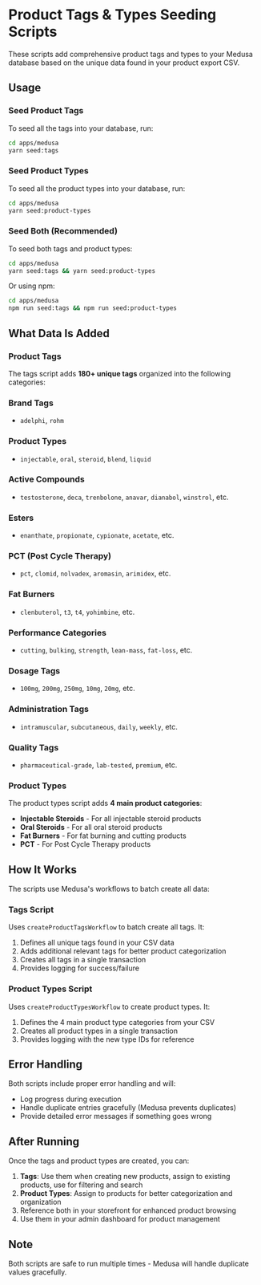 # Product Tags & Types Seeding Scripts

These scripts add comprehensive product tags and types to your Medusa database based on the unique data found in your product export CSV.

## Usage

### Seed Product Tags

To seed all the tags into your database, run:

```bash
cd apps/medusa
yarn seed:tags
```

### Seed Product Types

To seed all the product types into your database, run:

```bash
cd apps/medusa
yarn seed:product-types
```

### Seed Both (Recommended)

To seed both tags and product types:

```bash
cd apps/medusa
yarn seed:tags && yarn seed:product-types
```

Or using npm:

```bash
cd apps/medusa
npm run seed:tags && npm run seed:product-types
```

## What Data Is Added

### Product Tags

The tags script adds **180+ unique tags** organized into the following categories:

### Brand Tags

- `adelphi`, `rohm`

### Product Types

- `injectable`, `oral`, `steroid`, `blend`, `liquid`

### Active Compounds

- `testosterone`, `deca`, `trenbolone`, `anavar`, `dianabol`, `winstrol`, etc.

### Esters

- `enanthate`, `propionate`, `cypionate`, `acetate`, etc.

### PCT (Post Cycle Therapy)

- `pct`, `clomid`, `nolvadex`, `aromasin`, `arimidex`, etc.

### Fat Burners

- `clenbuterol`, `t3`, `t4`, `yohimbine`, etc.

### Performance Categories

- `cutting`, `bulking`, `strength`, `lean-mass`, `fat-loss`, etc.

### Dosage Tags

- `100mg`, `200mg`, `250mg`, `10mg`, `20mg`, etc.

### Administration Tags

- `intramuscular`, `subcutaneous`, `daily`, `weekly`, etc.

### Quality Tags

- `pharmaceutical-grade`, `lab-tested`, `premium`, etc.

### Product Types

The product types script adds **4 main product categories**:

- **Injectable Steroids** - For all injectable steroid products
- **Oral Steroids** - For all oral steroid products
- **Fat Burners** - For fat burning and cutting products
- **PCT** - For Post Cycle Therapy products

## How It Works

The scripts use Medusa's workflows to batch create all data:

### Tags Script

Uses `createProductTagsWorkflow` to batch create all tags. It:

1. Defines all unique tags found in your CSV data
2. Adds additional relevant tags for better product categorization
3. Creates all tags in a single transaction
4. Provides logging for success/failure

### Product Types Script

Uses `createProductTypesWorkflow` to create product types. It:

1. Defines the 4 main product type categories from your CSV
2. Creates all product types in a single transaction
3. Provides logging with the new type IDs for reference

## Error Handling

Both scripts include proper error handling and will:

- Log progress during execution
- Handle duplicate entries gracefully (Medusa prevents duplicates)
- Provide detailed error messages if something goes wrong

## After Running

Once the tags and product types are created, you can:

1. **Tags**: Use them when creating new products, assign to existing products, use for filtering and search
2. **Product Types**: Assign to products for better categorization and organization
3. Reference both in your storefront for enhanced product browsing
4. Use them in your admin dashboard for product management

## Note

Both scripts are safe to run multiple times - Medusa will handle duplicate values gracefully.
